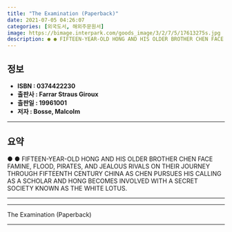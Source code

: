 ```yaml
---
title: "The Examination (Paperback)"
date: 2021-07-05 04:26:07
categories: [외국도서, 해외주문원서]
image: https://bimage.interpark.com/goods_image/3/2/7/5/17613275s.jpg
description: ● ● FIFTEEN-YEAR-OLD HONG AND HIS OLDER BROTHER CHEN FACE FAMINE, FLOOD, PIRATES, AND JEALOUS RIVALS ON THEIR JOURNEY THROUGH FIFTEENTH CENTURY CHINA AS CHEN
---
```


## **정보**

- **ISBN : 0374422230**
- **출판사 : Farrar Straus   Giroux**
- **출판일 : 19961001**
- **저자 : Bosse, Malcolm**

------



## **요약**

●  ●  FIFTEEN-YEAR-OLD HONG AND HIS OLDER BROTHER CHEN FACE FAMINE, FLOOD, PIRATES, AND JEALOUS RIVALS ON THEIR JOURNEY THROUGH FIFTEENTH CENTURY CHINA AS CHEN PURSUES HIS CALLING AS A SCHOLAR AND HONG BECOMES INVOLVED WITH A SECRET SOCIETY KNOWN AS THE WHITE LOTUS.

------



------


The Examination (Paperback) 

------


